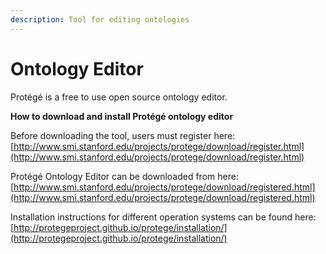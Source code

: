 ```yaml
---
description: Tool for editing ontologies
---
```


# Ontology Editor

Protégé is a free to use open source ontology editor. 

**How to download and install Protégé ontology editor**

Before downloading the tool, users must register here: [http://www.smi.stanford.edu/projects/protege/download/register.html](http://www.smi.stanford.edu/projects/protege/download/register.html)

Protégé Ontology Editor can be downloaded from here: [http://www.smi.stanford.edu/projects/protege/download/registered.html](http://www.smi.stanford.edu/projects/protege/download/registered.html)

Installation instructions for different operation systems can be found here: [http://protegeproject.github.io/protege/installation/](http://protegeproject.github.io/protege/installation/)

